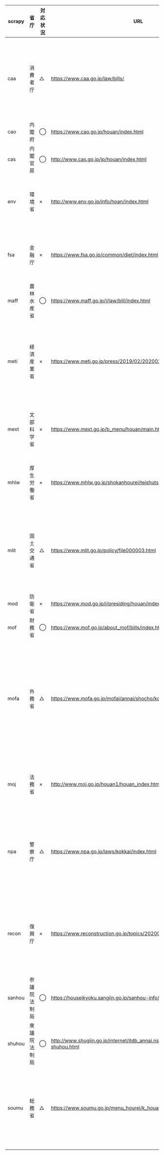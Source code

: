 |scrapy|省庁|対応状況|URL|コメント|
| ---- | ---- | ---- | ---- | --- |
|caa|消費者庁|△|https://www.caa.go.jp/law/bills/|最新の国会の表のみ処理|
|cao|内閣府|◯|https://www.cao.go.jp/houan/index.html||
|cas|内閣官房|◯|http://www.cas.go.jp/jp/houan/index.html||
|env|環境省|×|http://www.env.go.jp/info/hoan/index.html|表形式ではない|
|fsa|金融庁|×|https://www.fsa.go.jp/common/diet/index.html|表形式ではない|
|maff|農林水産省|◯|https://www.maff.go.jp/j/law/bill/index.html||
|meti|経済産業省|×|https://www.meti.go.jp/press/2019/02/20200218002/20200218002.html|まとまったページが無い|
|mext|文部科学省|×|https://www.mext.go.jp/b_menu/houan/main.htm|表形式ではない|
|mhlw|厚生労働省|×|https://www.mhlw.go.jp/shokanhourei/teishutsuhouan/|表形式ではない|
|mlit|国土交通省|△|https://www.mlit.go.jp/policy/file000003.html|最新の国会の表のみ処理|
|mod|防衛省|×|https://www.mod.go.jp/j/presiding/houan/index.html||
|mof|財務省|◯|https://www.mof.go.jp/about_mof/bills/index.htm||
|mofa|外務省|△|https://www.mofa.go.jp/mofaj/annai/shocho/kokkai/houan/index.html|回次ごとのページのURLが分からない|
|moj|法務省|×|http://www.moj.go.jp/houan1/houan_index.html|表形式ではない|
|npa|警察庁|△|https://www.npa.go.jp/laws/kokkai/index.html|第177回国会の表のみ処理|
|recon|復興庁|×|https://www.reconstruction.go.jp/topics/20200303085910.html|まとまったページが無い|
|sanhou|参議院法制局|◯|https://houseikyoku.sangiin.go.jp/sanhou-info/index.htm|
|shuhou|衆議院法制局|◯|http://www.shugiin.go.jp/internet/itdb_annai.nsf/html/statics/housei/html/h-shuhou.html|
|soumu|総務省|△|https://www.soumu.go.jp/menu_hourei/k_houan.html|最新の国会の表のみ処理|
